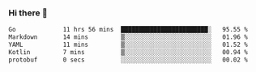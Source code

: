 ### Hi there 👋

<!--
**yeya24/yeya24** is a ✨ _special_ ✨ repository because its `README.md` (this file) appears on your GitHub profile.

Here are some ideas to get you started:

- 🔭 I’m currently working on ...
- 🌱 I’m currently learning ...
- 👯 I’m looking to collaborate on ...
- 🤔 I’m looking for help with ...
- 💬 Ask me about ...
- 📫 How to reach me: ...
- 😄 Pronouns: ...
- ⚡ Fun fact: ...
-->

<!--START_SECTION:waka-->

```txt
Go             11 hrs 56 mins  ████████████████████████░   95.55 %
Markdown       14 mins         ▒░░░░░░░░░░░░░░░░░░░░░░░░   01.96 %
YAML           11 mins         ▒░░░░░░░░░░░░░░░░░░░░░░░░   01.52 %
Kotlin         7 mins          ▒░░░░░░░░░░░░░░░░░░░░░░░░   00.94 %
protobuf       0 secs          ░░░░░░░░░░░░░░░░░░░░░░░░░   00.02 %
```

<!--END_SECTION:waka-->
